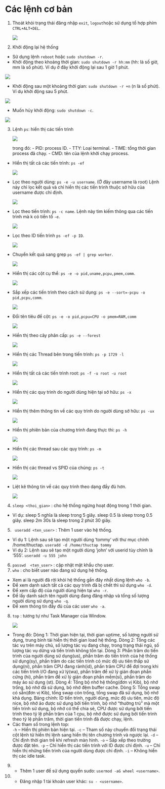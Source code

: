 # Các lệnh cơ bản 
  
1. Thoát khỏi trạng thái đăng nhập `exit`, `logout`hoặc sử dụng tổ hợp phím ` CTRL+ALT+DEL`.
    
   ![](./Anh/1.png)
  
2. Khởi động lại hệ thống
  - Sử dụng lệnh `reboot` hoặc `sudo shutdown -r`.
  - Khởi động theo khoảng thời gian: `sudo shutdown -r hh:mm` (hh: là số giờ, mm là số phút). Ví dụ ở đây khởi động lại sau 1 giờ 1 phút.
  
   ![](./Anh/2.png)
  
  - Khởi động sau một khoảng thời gian: `sudo shutdown -r +n` (n là số phút). Ví dụ khởi động sau 5 phút. 

   ![](./Anh/3.png)
   
  - Muốn hủy khởi động: `sudo shutdown -c`.

   ![](./Anh/4.png)

3. Lệnh `ps`: hiển thị các tiến trình   
  
   ![](./Anh/5.png)
   
   trong đó: - PID: process ID.
             - TTY: Loại terminal.
             - TIME: tổng thời gian process đã chạy.
             - CMD: tên của lệnh khởi chạy process.
 - Hiển thị tất cả các tiến trình: `ps -ef` 

   ![](./Anh/6.png)
   
 - Lọc theo người dùng: `ps -e -u username`. (Ở đây username là root) Lệnh này chỉ lọc kết quả và chỉ hiển thị các tiến trình thuộc sở hữu của username được chỉ định.
 
   ![](./Anh/7.png)
   
 - Lọc theo tiến trình: `ps -c name`. Lệnh này tìm kiếm thông qua các tiến trình mà k có tiền tố `-e`.
  
   ![](./Anh/8.png)
   
 - Lọc theo ID tiến trình `ps -ef -p ID`.
 
   ![](./Anh/9.png)
   
- Chuyển kết quả sang grep `ps -ef | grep worker`.
  
   ![](./Anh/10.png)
 
- Hiển thị các cột cụ thể: `ps -e -o pid,uname,pcpu,pmem,comm`.

   ![](./Anh/11.png)

- Sắp xếp các tiến trình theo cách sử dụng: `ps -e --sort=-pcpu -o pid,pcpu,comm`.

   ![](./Anh/12.png)

- Đổi tên tiêu để cột: `ps -e -o pid,pcpu=CPU -o pmem=RAM,comm`

   ![](./Anh/13.png)

- Hiển thị theo cây phân cấp: `ps -e --forest`

   ![](./Anh/14.png)

- Hiển thị các Thread bên trong tiến trình: `ps -p 1729 -l`

   ![](./Anh/15.png)
   
- Hiển thị tất cả các tiến trình root: `ps -f -u root -u root`

   ![](./Anh/16.png)

- Hiển thị các quy trình do người dùng hiện tại sở hữu: `ps -x`

   ![](./Anh/17.png)

- Hiển thị thêm thông tin về các quy trình do người dùng sở hữu: `ps -ux`

   ![](./Anh/18.png)
  
- Hiển thị phiên bản của chương trình đang thực thi: `ps -h`

   ![](./Anh/19.png)
   
- Hiển thị các thread sau các quy trình: `ps -m`
  
   ![](./Anh/20.png)
 
- Hiển thị các thread vs SPID của chúng: `ps -t`

   ![](./Anh/21.png)

- Liệt kê thông tin về các quy trình theo dạng đầy đủ hơn.

   ![](./Anh/22.png)
   
4. `sleep <thoi_gian>` : cho hệ thống ngừng hoạt động trong 1 thời gian.
- Ví dụ: sleep 5 nghĩa là sleep trong 5 giây.
         sleep 0.5 là sleep trong 0.5 giây.
         sleep 2m 30s là sleep trong 2 phút 30 giây.

5. ` useradd <ten_user>` : Thêm 1 user vào hệ thống.
- Ví dụ 1: Lệnh sau sẽ tạo một người dùng ‘tommy‘ với thư mục chính /home/thuctap.
        `useradd -d /home/thuctap tommy`
- Ví dụ 2: Lệnh sau sẽ tạo một người dùng ‘john‘ với userid tùy chỉnh là ‘555‘. 
        `useradd -u 555 john`
6. `passwd  <ten_user>` : cập nhật mật khẩu cho user.
7. `who` : cho biết user nào đang sử dụng hệ thống.
- Xem ai là người đã rời khỏi hệ thống gần đây nhất dùng lệnh `who -b`.
- Để xem danh sách tất cả các quy trình đã bị chết thì sử dụng `who -d`.
- Để xem cấp độ của người dùng hiện tại `who -r`.
- Để lấy danh sách tên người dùng đang đăng nhập và tổng số lượng người dùng sử dụng `who -q`.
- Để xem thông tin đầy đủ của các user `who -a`.
8. `top` : tương tự như Task Manager của Window.
   
   ![](./Anh/23.png)

  - Trong đó: Dòng 1: Thời gian hiện tại, thời gian uptime, số lượng người sử dụng, trung bình tải hiển thị thời gian load hệ thống.
              Dòng 2: Tổng các tác vụ trên máy chủ, số lượng tác vụ đang chạy, trong trạng thái ngủ, số lượng tác vụ dừng và tiến trình không tồn tại.
              Dòng 3: Phần trăm do tiến trình của người dùng sử dụng(us), phần trăm do tiến trình của hệ thống sử dụng(sy),  phần trăm do các tiến trình có mức độ ưu tiên thấp sử dụng(ni), phần trăm CPU đang rảnh(id),  phần trăm CPU để đợi trong khi các tiến trình I/O đang xử lý(wa), phần trăm để xử lý gián đoạn phần cứng (hi), phần trăm để xử lý gián đoạn phần mềm(si), phần trăm do máy ảo sử dụng (st).
              Dòng 4: Tổng bộ nhớ hệ thống(đơn vị Kib), bộ nhớ trống, bộ nhớ đã sử dụng, bộ nhớ đệm buffer cache.
              Dòng 5: Tổng swap có sẵn(đơn vị Kib), tổng swap còn trống, tổng swap đã sử dụng, bộ nhớ khả dụng.
              Bảng chính: ID tiến trình, người dùng, mức độ ưu tiên, mức độ nice, bộ nhớ ảo được sử dụng bởi tiến trình, bộ nhớ “thường trú” mà một tiến trình sử dụng, bộ nhớ có thể chia sẻ, CPU được sử dụng bởi tiến trình theo tỷ lệ phần trăm của 1 cpu, bộ nhớ được sử dụng bởi tiến trình theo tỷ lệ phần trăm, thời gian tiến trình đã được chạy, lệnh.
   - Các tham số trong lệnh top:            
      `-h` – Hiển thị phiên bản hiện tại.
      `-c` – Tham số này chuyển đổi trạng thái cột lệnh từ hiển thị lệnh sang hiển thị tên chương trình và ngược lại.
      `-d` – Chỉ định thời gian trễ khi refresh màn hình.
      `-o` – Sắp xếp theo trường được đặt tên.
      `-p` – Chỉ hiển thị các tiến trình với ID được chỉ định.
      `-u` – Chỉ hiển thị những tiến trình của người dùng được chỉ định.
      `-i` – Không hiển thị các idle task.      
9.  - Thêm 1 user để sử dụng quyền sudo: `usermod -aG wheel <username>`.
10. - Đăng nhập 1 tài khoản user khác: `su - <username>`.

